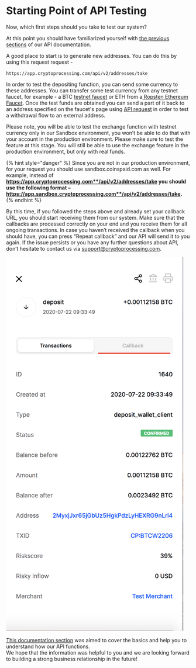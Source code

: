 # Starting Point of API Testing

Now, which first steps should you take to test our system?

At this point you should have familiarized yourself with [the previous sections](../api-documentation/api-reference.md) of our API documentation.

A good place to start is to generate new addresses. You can do this by using this request request - 

```
https://app.cryptoprocessing.com/api/v2/addresses/take
```

In order to test the depositing function, you can send some currency to these addresses. You can transfer some test currency from any testnet faucet, for example - a BTC [testnet faucet](https://testnet-faucet.mempool.co) or ETH from a[ Ropsten Ethereum Faucet](https://faucet.ropsten.be). Once the test funds are obtained you can send a part of it back to an address specified on the faucet's page using [API request](../api-documentation/api-reference.md#withdraw-cryptocurrency) in order to test a withdrawal flow to an external address.

Please note, you will be able to test the exchange function with testnet currency only in our Sandbox environment, you won’t be able to do that with your account in the production environment. Please make sure to test the feature at this stage. You will still be able to use the exchange feature in the production environment, but only with real funds.

{% hint style="danger" %}
Since you are not in our production environment, for your request you should use sandbox.coinspaid.com as well. For example, instead of **https://app.cryptoprocessing.com**/api/v2/addresses/take you should use the following format – **https://app.sandbox.cryptoprocessing.com**/api/v2/addresses/take**.**
{% endhint %}

By this time, if you followed the steps above and already set your callback URL, you should start receiving them from our system. Make sure that the callbacks are processed correctly on your end and you receive them for all ongoing transactions. In case you haven’t received the callback when you should have, you can press “Repeat callback” and our API will send it to you again. If the issue persists or you have any further questions about API, don’t hesitate to contact us via [support@cryptoprocessing.com](mailto:support@cryptoprocessing.com).

![](<../.gitbook/assets/Снимок экрана 2021-05-04 в 18.45.28 (1).png>)

[This documentation section](./) was aimed to cover the basics and help you to understand how our API functions.\
We hope that the information was helpful to you and we are looking forward to building a strong business relationship in the future!
